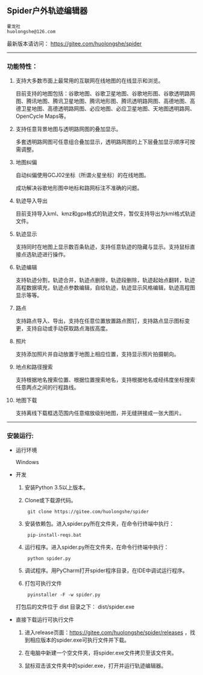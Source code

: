 ## Spider户外轨迹编辑器

    霍龙社
    huolongshe@126.com

最新版本请访问： https://gitee.com/huolongshe/spider

---

### 功能特性：

1. 支持大多数市面上最常用的互联网在线地图的在线显示和浏览。

    目前支持的地图包括：谷歌地图、谷歌卫星地图、谷歌地形图、谷歌透明路网图、腾讯地图、腾讯卫星地图、腾讯地形图、腾讯透明路网图、高德地图、高德卫星地图、高德透明路网图、必应地图、必应卫星地图、天地图透明路网、OpenCycle Maps等。

2. 支持任意背景地图与透明路网图的叠加显示。

    多套透明路网图可任意组合叠加显示，透明路网图的上下层叠加显示顺序可按需调整。

3. 地图纠偏

    自动纠偏使用GCJ02坐标（所谓火星坐标）的在线地图。

    成功解决谷歌地形图中地标和路网标注不准确的问题。

4. 轨迹导入导出

    目前支持导入kml、kmz和gpx格式的轨迹文件，暂仅支持导出为kml格式轨迹文件。

5. 轨迹显示

    支持同时在地图上显示数百条轨迹，支持任意轨迹的隐藏与显示。支持鼠标直接点选轨迹进行操作。

6. 轨迹编辑

    支持轨迹分割，轨迹合并，轨迹点删除，轨迹段删除，轨迹起始点翻转，轨迹高程数据填充，轨迹点参数编辑，自绘轨迹，轨迹显示风格编辑，轨迹高程图显示等等。

7. 路点

    支持路点导入、导出，支持在任意位置放置路点图钉，支持路点显示图标变更，支持自动或手动获取路点海拔高度。

8. 照片

    支持添加照片并自动放置于地图上相应位置，支持显示照片拍摄朝向。

9. 地点和路径搜索

    支持根据地名搜索位置、根据位置搜索地名，支持根据地名或经纬度坐标搜索任意两点之间的行程路线。

10. 地图下载

    支持离线下载框选范围内任意缩放级别地图，并无缝拼接成一张大图片。


---

### 安装运行:

- 运行环境
    
    Windows
        
- 开发

    1. 安装Python 3.5以上版本。

    2. Clone或下载源代码。
    
            git clone https://gitee.com/huolongshe/spider

    3. 安装依赖包。进入spider.py所在文件夹，在命令行终端中执行：

            pip-install-reqs.bat
            
    4. 运行程序。进入spider.py所在文件夹，在命令行终端中执行：

            python spider.py
            
    5. 调试程序。用PyCharm打开spider程序目录，在IDE中调试运行程序。
    
    6. 打包可执行文件
    
            pyinstaller -F -w spider.py
            
    打包后的文件位于 dist 目录之下： dist/spider.exe

- 直接下载运行可执行文件

    1. 进入release页面：https://gitee.com/huolongshe/spider/releases ，找到相应版本的spider.exe可执行文件并下载。

    2. 在电脑中新建一个空文件夹，将spider.exe文件拷贝至该文件夹。

    3. 鼠标双击该文件夹中的spider.exe，打开并运行轨迹编辑器。
